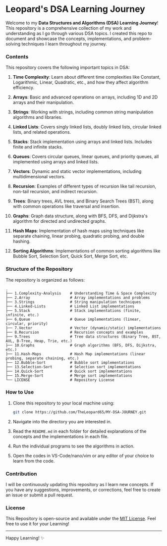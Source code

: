 # Leopard's DSA Learning Journey

Welcome to my **Data Structures and Algorithms (DSA) Learning Journey**! This repository is a comprehensive collection of my work and understanding as I go through various DSA topics. I created this repo to document and showcase the concepts, implementations, and problem-solving techniques I learn throughout my journey.

### Contents

This repository covers the following important topics in DSA:

1. **Time Complexity**: Learn about different time complexities like Constant, Logarithmic, Linear, Quadratic, etc., and how they affect algorithm efficiency.

2. **Arrays**: Basic and advanced operations on arrays, including 1D and 2D arrays and their manipulation.

3. **Strings**: Working with strings, including common string manipulation algorithms and libraries.

4. **Linked Lists**: Covers singly linked lists, doubly linked lists, circular linked lists, and related operations.

5. **Stacks**: Stack implementation using arrays and linked lists. Includes finite and infinite stacks.

6. **Queues**: Covers circular queues, linear queues, and priority queues, all implemented using arrays and linked lists.

7. **Vectors**: Dynamic and static vector implementations, including multidimensional vectors.

8. **Recursion**: Examples of different types of recursion like tail recursion, non-tail recursion, and indirect recursion.

9. **Trees**: Binary trees, AVL trees, and Binary Search Trees (BST), along with common operations like traversal and insertion.

10. **Graphs**: Graph data structure, along with BFS, DFS, and Dijkstra's algorithm for directed and undirected graphs.

11. **Hash Maps**: Implementation of hash maps using techniques like separate chaining, linear probing, quadratic probing, and double hashing.

12. **Sorting Algorithms**: Implementations of common sorting algorithms like Bubble Sort, Selection Sort, Quick Sort, Merge Sort, etc.

### Structure of the Repository

The repository is organized as follows:

```
.
├── 1.Complexity-Analysis    # Understanding Time & Space Complexity
├── 2.Array                  # Array implementations and problems
├── 3.Strings                # String manipulation techniques
├── 4.Linked-Lists           # Linked List implementations
├── 5.Stack                  # Stack implementations (finite, infinite, etc.)
├── 6.Queue                  # Queue implementations (linear, circular, priority)
├── 7.Vector                 # Vector (dynamic/static) implementations
├── 8.Recursion              # Recursion concepts and examples
├── 9.Trees                  # Tree data structures (Binary Tree, BST, AVL, B-Tree, Heap, Trie, etc.)
├── 10.Graphs                # Graph algorithms (BFS, DFS, Dijkstra, etc.)
├── 11.Hash-Maps             # Hash Map implementations (linear probing, separate chaining, etc.)
├── 12.Bubble-Sort           # Bubble sort implementations
├── 13.Selection-Sort        # Selection sort implementations
├── 14.Quick-Sort            # Quick sort implementations
├── 15.Merge-Sort            # Merge sort implementations
└── LICENSE                  # Repository License
```

### How to Use

1. Clone this repository to your local machine using:
    ```bash
    git clone https://github.com/TheLeopard65/MY-DSA-JOURNEY.git
    ```

2. Navigate into the directory you are interested in.

3. Read the `README.md` in each folder for detailed explanations of the concepts and the implementations in each file.

4. Run the individual programs to see the algorithms in action.

5. Open the codes in VS-Code/nano/vim or any editor of your choice to learn from the code.

### Contribution

I will be continuously updating this repository as I learn new concepts. If you have any suggestions, improvements, or corrections, feel free to create an issue or submit a pull request.

### License

This Repository is open-source and available under the [MIT License](LICENSE). Feel free to use it for your Learning!

---

Happy Learning! ✨
